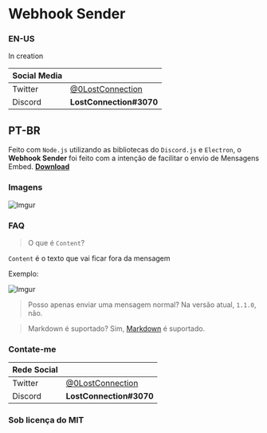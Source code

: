 # Webhook Sender

### EN-US

In creation

| Social Media | |
| ------ | ------ |
| Twitter | [@0LostConnection](https://twitter.com/0LostConnection) |
| Discord | **LostConnection#3070** |

## PT-BR

Feito com `Node.js` utilizando as bibliotecas do `Discord.js` e `Electron`, o **Webhook Sender** foi feito com a intenção de facilitar o envio de Mensagens Embed.
[**Download**](https://github.com/0LostConnection/Webhook-Sender/releases)

### Imagens
![Imgur](https://i.imgur.com/YLhvPhT.png)

### FAQ

> O que é `Content`?

`Content` é o texto que vai ficar fora da mensagem

Exemplo:

![Imgur](https://imgur.com/90hy5HW.png)

> Posso apenas enviar uma mensagem normal?
Na versão atual, `1.1.0`, não.
 
 > Markdown é suportado?
 Sim, [Markdown](https://gist.github.com/matthewzring/9f7bbfd102003963f9be7dbcf7d40e51) é suportado.

### Contate-me

| Rede Social | |
| ------ | ------ |
| Twitter | [@0LostConnection](https://twitter.com/0LostConnection) |
| Discord | **LostConnection#3070** |

### Sob licença do MIT
